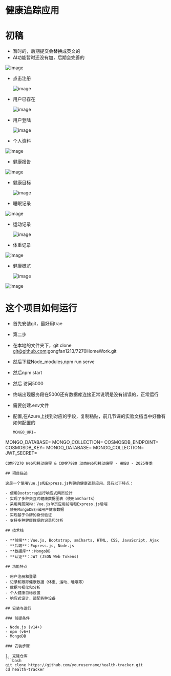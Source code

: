# 健康追踪应用
# 初稿
- 暂时的，后期提交会替换成英文的
- AI功能暂时还没有加，后期会完善的

![image](https://github.com/user-attachments/assets/b788c52c-5c70-4d35-a3bc-f1733c9ae25e)

- 点击注册
  
  ![image](https://github.com/user-attachments/assets/9dafb91e-f7b6-4b65-b43c-9e11d009c683)
- 用户已存在

  ![image](https://github.com/user-attachments/assets/3cdda9a4-7f5d-4ad0-b4d2-a30c54bc3c0f)

- 用户登陆

  ![image](https://github.com/user-attachments/assets/0099fa94-d39a-46ab-8c67-4fe6301e7348)

- 个人资料

![image](https://github.com/user-attachments/assets/0d211818-6a28-43ce-b4a7-598ce0a9d62a)

- 健康报告

![image](https://github.com/user-attachments/assets/439f60aa-521c-41e4-85de-305288dad106)


- 健康目标

  ![image](https://github.com/user-attachments/assets/b5725312-1801-4f40-94fc-d14a1fc8e474)

- 睡眠记录

![image](https://github.com/user-attachments/assets/21cb0a8e-3d03-4f81-b867-df0eae290dcc)

- 运动记录

  ![image](https://github.com/user-attachments/assets/32e190d7-0f63-49d6-a4f3-cf8dab7d921b)

- 体重记录

![image](https://github.com/user-attachments/assets/73279e35-c1c7-45cd-be78-2ec24737dd53)

- 健康概览

  ![image](https://github.com/user-attachments/assets/54219a51-7463-49e3-a99e-d924be4e7223)

![image](https://github.com/user-attachments/assets/6d534de6-8a21-4a38-8ec1-5ddbfb425a58)

# 这个项目如何运行
- 首先安装git，最好用trae
- 第二步
- 在本地的文件夹下，git clone git@github.com:gongfan1213/7270HomeWork.git
- 然后下载Node_modules,npm run serve
- 然后npm start
- 然后 访问5000
- 终端出现服务段在5000还有数据库连接正常说明是没有错误的，正常运行

- 需要创建.env文件
- 配置,在Azure上找到对应的字段，复制粘贴，前几节课的实验文档当中好像有如何配置的
  ```js
  MONGO_URI=
MONGO_DATABASE=
MONGO_COLLECTION=
COSMOSDB_ENDPOINT=
COSMOSDB_KEY=
MONGO_DATABASE=
MONGO_COLLECTION=
JWT_SECRET=
```
COMP7270 Web和移动编程 & COMP7980 动态Web和移动编程 - HKBU - 2025春季

## 项目描述

这是一个使用Vue.js和Express.js构建的健康追踪应用，具有以下特点：

- 使用Bootstrap进行响应式网页设计
- 实现了多种交互式健康数据图表（使用amCharts）
- 采用两层架构：Vue.js单页应用前端和Express.js后端
- 使用MongoDB存储用户健康数据
- 实现基于令牌的身份验证
- 支持多种健康数据的记录和分析

## 技术栈

- **前端**：Vue.js, Bootstrap, amCharts, HTML, CSS, JavaScript, Ajax
- **后端**：Express.js, Node.js
- **数据库**：MongoDB
- **认证**：JWT (JSON Web Tokens)

## 功能特点

- 用户注册和登录
- 记录和跟踪健康数据（体重、运动、睡眠等）
- 数据可视化和分析
- 个人健康目标设置
- 响应式设计，适配各种设备

## 安装与运行

### 前提条件

- Node.js (v14+)
- npm (v6+)
- MongoDB

### 安装步骤

1. 克隆仓库
```bash
git clone https://github.com/yourusername/health-tracker.git
cd health-tracker
